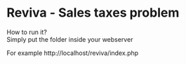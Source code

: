 # Reviva - Sales taxes problem

How to run it?<br>
Simply put the folder inside your webserver

For example
http://localhost/reviva/index.php

